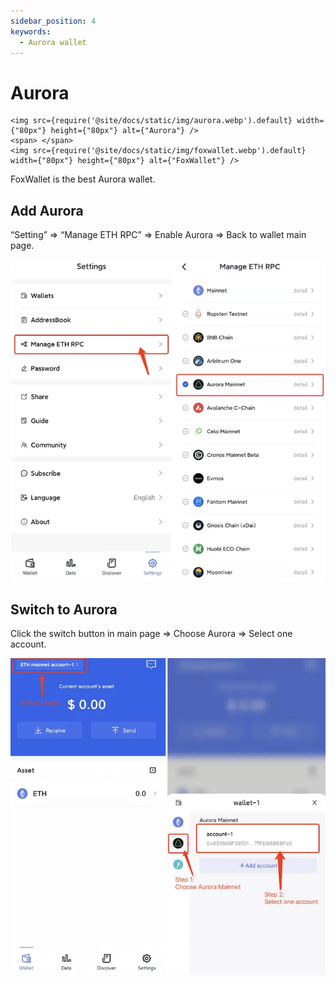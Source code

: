 ```yaml
---
sidebar_position: 4
keywords:
  - Aurora wallet
---
```


# Aurora
```mdx-code-block
<img src={require('@site/docs/static/img/aurora.webp').default} width={"80px"} height={"80px"} alt={"Aurora"} />
<span> </span>
<img src={require('@site/docs/static/img/foxwallet.webp').default} width={"80px"} height={"80px"} alt={"FoxWallet"} />
```
FoxWallet is the best Aurora wallet.

## Add Aurora

“Setting” => “Manage ETH RPC” => Enable Aurora => Back to wallet main page.

![](../img/add-aurora.webp)

## Switch to Aurora

Click the switch button in main page => Choose Aurora => Select one
account.

![](../img/switch-aurora.webp)